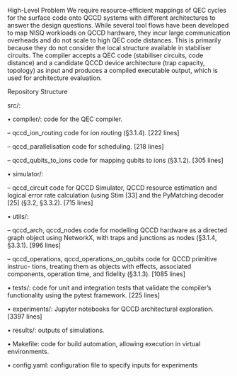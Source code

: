 High-Level Problem
 We require resource-efficient mappings of QEC cycles for the surface code onto QCCD systems with different architectures to answer the design questions. While several tool flows have been developed to map NISQ workloads on QCCD hardware, they incur large communication overheads and do not scale to high QEC code distances. This is primarily because they do not consider the local structure available in stabiliser circuits. The compiler accepts a QEC code (stabiliser circuits, code distance) and a candidate QCCD device architecture (trap capacity, topology) as input and produces a compiled executable output, which is used for architecture evaluation.


Repository Structure 

src/:


• compiler/: code for the QEC compiler.

– qccd_ion_routing code for ion routing (§3.1.4). [222 lines]

– qccd_parallelisation code for scheduling. [218 lines]

– qccd_qubits_to_ions code for mapping qubits to ions (§3.1.2). [305 lines]

• simulator/:

– qccd_circuit code for QCCD Simulator, QCCD resource estimation and logical error rate calculation (using Stim [33] and the PyMatching decoder [25] (§3.2, §3.3.2). [715 lines]

• utils/:

– qccd_arch, qccd_nodes code for modelling QCCD hardware as a directed graph object using NetworkX, with traps and junctions as nodes (§3.1.4, §3.3.1). [996 lines]

– qccd_operations, qccd_operations_on_qubits code for QCCD primitive instruc- tions, treating them as objects with effects, associated components, operation time, and fidelity (§3.1.3). [1085 lines]

• tests/: code for unit and integration tests that validate the compiler’s functionality using the pytest framework. [225 lines]

• experiments/: Jupyter notebooks for QCCD architectural exploration. [3397 lines] 

• results/: outputs of simulations.

• Makefile: code for build automation, allowing execution in virtual environments. 

• config.yaml: configuration file to specify inputs for experiments
